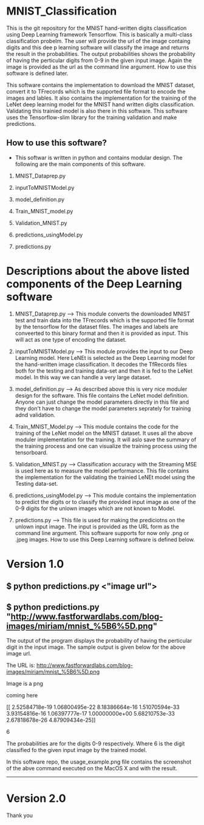 # MNIST_Classification

This is the git repository for the MNIST hand-written digits classification using Deep Learning framework Tensorflow. This is basically a multi-class classification probelm. The user will provide the url of the image containg digits and this dee p learning software will classify the image and returns the result in the probabilities. The output probabilities shows the probability of having the perticular digits from 0-9 in the given input image. Again the image is provided as the url as the command line argument. How to use this software is defined later. 

This software contains the implementation to download the MNIST dataset, convert it to TFrecords which is the supported file format to encode the images and lables. It also contains the implementation for the training of the LeNet deep learning model for the MNIST hand written digits classification. Validating this trainied model is also there in this software. This software uses the Tensorflow-slim library for the training validation and make predictions.

## How to use this software?

* This softwar is written in python and contains modular design. The following are the main components of this software.

1) MNIST_Dataprep.py

2) inputToMNISTModel.py

3) model_definition.py

4) Train_MNIST_model.py

5) Validation_MNIST.py

6) predictions_usingModel.py

7) predictions.py 

# Descriptions about the above listed components of the Deep Learning software

1. MNIST_Dataprep.py --> This module converts the downloaded MNIST test and train data into the TFrecords which is the supported file format by the tensorflow for the dataset files. The images and labels are conveerted to this binary format and then it is provided as input. This will act as one type of encoding the dataset.

2. inputToMNISTModel.py --> This module provides the input to our Deep Learning model. Here LeNEt is selected as the Deep Learning model for the hand-written image classification. It decodes the TfRecords files both for the testing and training data-set and then it is fed to the LeNet model. In this way we can handle a very large dataset.

3. model_definition.py --> As described above this is very nice moduler design for the software. This file contains the LeNet model definition. Anyone can just change the model parameters directly in this file and they don't have to change the model parameters seprately for training adnd validation.

4. Train_MNIST_Model.py --> This module contains the code for the training of the LeNet model on the MNIST dataset. It uses all the above moduler implementation for the training. It will aslo save the summary of the training process and one can visualize the training process using the tensorboard.

5. Validation_MNIST.py --> Classification accuracy with the Streaming MSE is used here as to measure the model performance. This file contains the implementation for the validating the trainied LeNEt model using the Testing data-set. 

6. predictions_usingModel.py --> This module contains the implementation to predict the digits or to classify the provided input image as one of the 0-9 digits for the unlown images which are not known to Model. 

7. predictions.py --> This file is used for making the prediciotns on the unlown input image. The input is provided as the URL form as the command line argument. This software supports for now only .png or .jpeg images. How to use this Deep Learning software is defined below.


# Version 1.0

## $ python predictions.py <"image url">


## $ python predictions.py  "http://www.fastforwardlabs.com/blog-images/miriam/mnist_%5B6%5D.png"

The output of the program displays the probability of having the perticular digit in the input image. The sample output is given below for the above image url.


The URL is: http://www.fastforwardlabs.com/blog-images/miriam/mnist_%5B6%5D.png

Image is a png

coming here

[[  2.52584718e-19   1.06800495e-22   8.18386664e-16   1.51070594e-33
    3.93154816e-16   1.06397777e-17   1.00000000e+00   5.68210753e-33
    2.67818678e-26   4.87909434e-25]]

6

The probabilities are for the digits 0-9 respectively.
Where 6 is the digit classified fo the given input image by the trained model.


In this software repo, the usage_example.png file contains the screenshot of the abve command executed on the MacOS X and with the result.

------------------------------------------------------------------------------------------------------------------------------

# Version 2.0



Thank you
